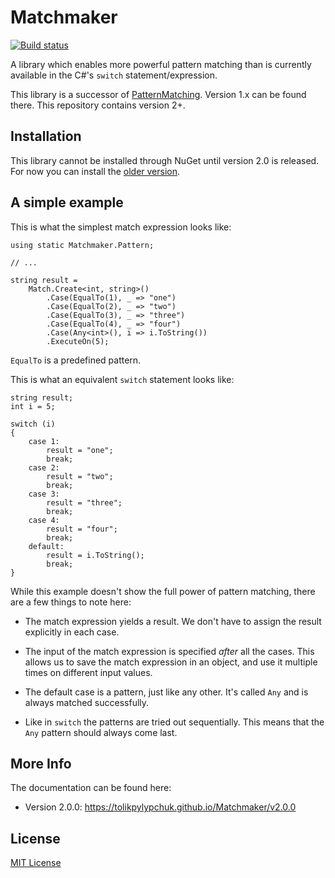 # Matchmaker

[![Build status](https://ci.appveyor.com/api/projects/status/wptuo5d5mi4blss0?svg=true)](https://ci.appveyor.com/project/TolikPylypchuk/matchmaker)

A library which enables more powerful pattern matching
than is currently available in the C#'s `switch` statement/expression.

This library is a successor of
[PatternMatching](https://github.com/TolikPylypchuk/PatternMatching).
Version 1.x can be found there. This repository contains version 2+.

## Installation

This library cannot be installed through NuGet until version 2.0 is released.
For now you can install the [older version](https://www.nuget.org/packages/CSharpStuff.PatternMatching/).

## A simple example

This is what the simplest match expression looks like:

```
using static Matchmaker.Pattern;

// ...

string result =
    Match.Create<int, string>()
        .Case(EqualTo(1), _ => "one")
        .Case(EqualTo(2), _ => "two")
        .Case(EqualTo(3), _ => "three")
        .Case(EqualTo(4), _ => "four")
        .Case(Any<int>(), i => i.ToString())
        .ExecuteOn(5);
```

`EqualTo` is a predefined pattern.

This is what an equivalent `switch` statement looks like:

```
string result;
int i = 5;

switch (i)
{
    case 1:
        result = "one";
        break;
    case 2:
        result = "two";
        break;
    case 3:
        result = "three";
        break;
    case 4:
        result = "four";
        break;
    default:
        result = i.ToString();
        break;
}
```

While this example doesn't show the full power of pattern matching, there are
a few things to note here:

 - The match expression yields a result. We don't have to assign the result
explicitly in each case.

 - The input of the match expression is specified _after_ all the cases. This
allows us to save the match expression in an object, and use it multiple times
on different input values.

 - The default case is a pattern, just like any other. It's called `Any` and
is always matched successfully.

 - Like in `switch` the patterns are tried out sequentially. This means that
the `Any` pattern should always come last.

## More Info

The documentation can be found here:

 - Version 2.0.0: https://tolikpylypchuk.github.io/Matchmaker/v2.0.0

## License

[MIT License](https://github.com/TolikPylypchuk/Matchmaker/blob/master/LICENSE)

